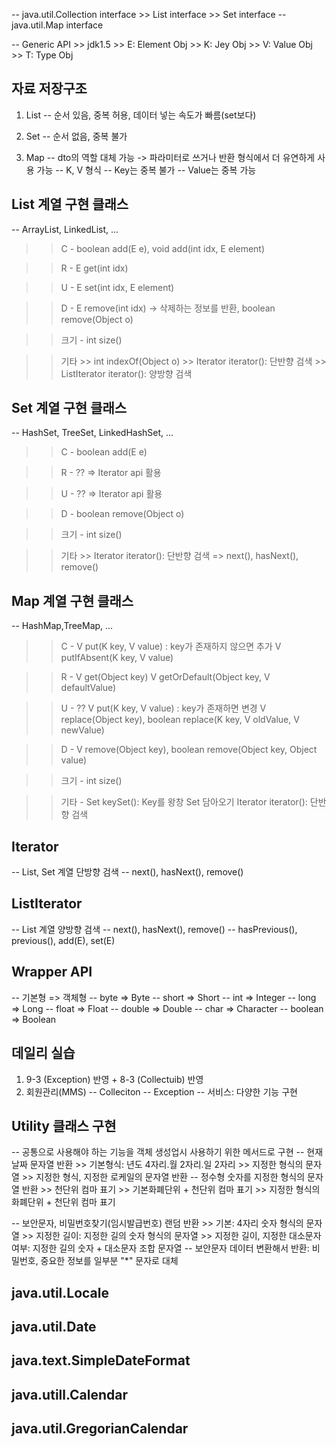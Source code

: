 -- java.util.Collection interface
	>> List interface
	>> Set interface
-- java.util.Map interface

-- Generic API
	>> jdk1.5
	>> E: Element Obj
	>> K: Jey Obj
	>> V: Value Obj
	>> T: Type Obj

## 자료 저장구조
1. List
-- 순서 있음, 중복 허용, 데이터 넣는 속도가 빠름(set보다)

2. Set
-- 순서 없음, 중복 불가 

3. Map
-- dto의 역할 대체 가능 -> 파라미터로 쓰거나 반환 형식에서 더 유연하게 사용 가능
-- K, V 형식
-- Key는 중복 불가
-- Value는 중복 가능

## List 계열 구현 클래스
-- ArrayList, LinkedList, ...
>> C - boolean add(E e), 
	   void add(int idx, E element) 

>> R - E get(int idx)

>> U - E set(int idx, E element)

>> D - E remove(int idx) -> 삭제하는 정보를 반환, 
	   boolean remove(Object o)

>> 크기 - int size()

>> 기타
	>> int indexOf(Object o)
	>> Iterator<E> iterator(): 단반향 검색
	>> ListIterator<E> iterator(): 양방향 검색

## Set 계열 구현 클래스
-- HashSet, TreeSet, LinkedHashSet, ...
>> C - boolean add(E e)

>> R - ?? => Iterator api 활용

>> U - ?? => Iterator api 활용

>> D - boolean remove(Object o)

>> 크기 - int size()

>> 기타
	>> Iterator<E> iterator(): 단반향 검색
		=> next(), hasNext(), remove()

## Map 계열 구현 클래스
-- HashMap,TreeMap, ...
>> C - V put(K key, V value) : key가 존재하지 않으면 추가
	   V putIfAbsent(K key, V value)

>> R - V get(Object key)
       V getOrDefault(Object key, V defaultValue)

>> U - 	??
		V put(K key, V value) : key가 존재하면 변경
		V replace(Object key),
	   	boolean replace(K key, V oldValue, V newValue)

>> D - V remove(Object key),
	   boolean remove(Object key, Object value)

>> 크기 - int size()

>> 기타 - Set<K> keySet(): Key를 왕창 Set 담아오기
>> Iterator<E> iterator(): 단반향 검색


## Iterator
-- List, Set 계열 단방향 검색
-- next(), hasNext(), remove()

## ListIterator
-- List 계열 양방향 검색
-- next(), hasNext(), remove()
-- hasPrevious(), previous(), add(E), set(E)

## Wrapper API
-- 기본형 => 객체형
-- byte => Byte
-- short => Short
-- int => Integer
-- long => Long
-- float => Float
-- double => Double
-- char => Character
-- boolean => Boolean



## 데일리 실습
1. 9-3 (Exception) 반영 + 8-3 (Collectuib) 반영
2. 회원관리(MMS)
   -- Colleciton
   -- Exception
   -- 서비스: 다양한 기능 구현

## Utility 클래스 구현
-- 공통으로 사용해야 하는 기능을 객체 생성업시 사용하기 위한 메서드로 구현
-- 현재 날짜 문자열 반환
	>> 기본형식: 년도 4자리.월 2자리.일 2자리
	>> 지정한 형식의 문자열
 	>> 지정한 형식, 지정한 로케일의 문자열 반환
-- 정수형 숫자를 지정한 형식의 문자열 반환
	>> 천단위 컴마 표기
 	>> 기본화폐단위 + 천단위 컴마 표기
  	>> 지정한 형식의 화폐단위 + 천단위 컴마 표기

 -- 보안문자, 비밀번호찾기(임시발급번호) 랜덤 반환
 	>> 기본: 4자리 숫자 형식의 문자열
  	>> 지정한 길이: 지정한 길의 숫자 형식의 문자열
	>> 지정한 길이, 지정한 대소문자 여부: 지정한 길의 숫자 + 대소문자 조합 문자열
-- 보안문자 데이터 변환해서 반환: 비밀번호, 중요한 정보를 일부분 "*" 문자로 대체

## java.util.Locale
## java.util.Date
## java.text.SimpleDateFormat
## java.utill.Calendar
## java.util.GregorianCalendar








